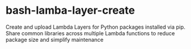 # bash-lamba-layer-create
Create and upload Lambda Layers for Python packages installed via pip. Share common libraries across multiple Lambda functions to reduce package size and simplify maintenance
